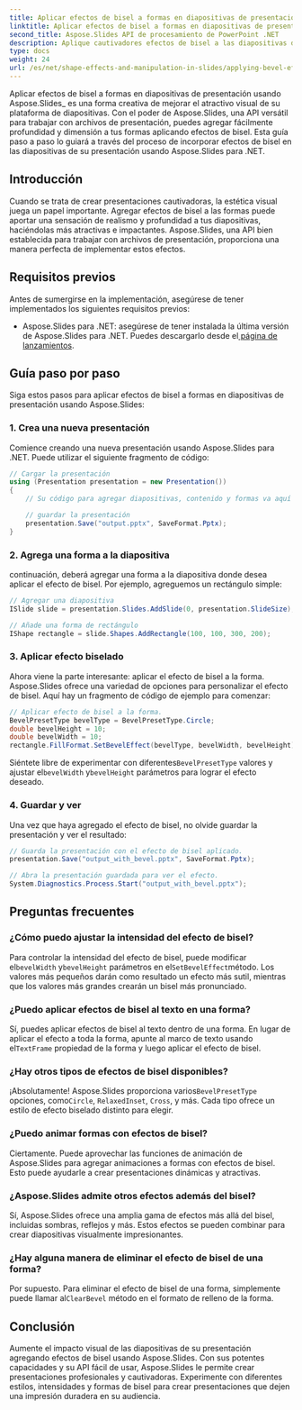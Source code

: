 ```yaml
---
title: Aplicar efectos de bisel a formas en diapositivas de presentación usando Aspose.Slides
linktitle: Aplicar efectos de bisel a formas en diapositivas de presentación usando Aspose.Slides
second_title: Aspose.Slides API de procesamiento de PowerPoint .NET
description: Aplique cautivadores efectos de bisel a las diapositivas de la presentación utilizando la API Aspose.Slides. Aumente el atractivo visual con una guía paso a paso y un código fuente. Aprenda a implementar efectos de bisel para presentaciones dinámicas.
type: docs
weight: 24
url: /es/net/shape-effects-and-manipulation-in-slides/applying-bevel-effects-shapes/
---
```

Aplicar efectos de bisel a formas en diapositivas de presentación usando Aspose.Slides_ es una forma creativa de mejorar el atractivo visual de su plataforma de diapositivas. Con el poder de Aspose.Slides, una API versátil para trabajar con archivos de presentación, puedes agregar fácilmente profundidad y dimensión a tus formas aplicando efectos de bisel. Esta guía paso a paso lo guiará a través del proceso de incorporar efectos de bisel en las diapositivas de su presentación usando Aspose.Slides para .NET.

## Introducción

Cuando se trata de crear presentaciones cautivadoras, la estética visual juega un papel importante. Agregar efectos de bisel a las formas puede aportar una sensación de realismo y profundidad a tus diapositivas, haciéndolas más atractivas e impactantes. Aspose.Slides, una API bien establecida para trabajar con archivos de presentación, proporciona una manera perfecta de implementar estos efectos.

## Requisitos previos

Antes de sumergirse en la implementación, asegúrese de tener implementados los siguientes requisitos previos:

-  Aspose.Slides para .NET: asegúrese de tener instalada la última versión de Aspose.Slides para .NET. Puedes descargarlo desde el[ página de lanzamientos](https://releases.aspose.com/slides/net/).

## Guía paso por paso

Siga estos pasos para aplicar efectos de bisel a formas en diapositivas de presentación usando Aspose.Slides:

### 1. Crea una nueva presentación

Comience creando una nueva presentación usando Aspose.Slides para .NET. Puede utilizar el siguiente fragmento de código:

```csharp
// Cargar la presentación
using (Presentation presentation = new Presentation())
{
    // Su código para agregar diapositivas, contenido y formas va aquí

    // guardar la presentación
    presentation.Save("output.pptx", SaveFormat.Pptx);
}
```

### 2. Agrega una forma a la diapositiva

continuación, deberá agregar una forma a la diapositiva donde desea aplicar el efecto de bisel. Por ejemplo, agreguemos un rectángulo simple:

```csharp
// Agregar una diapositiva
ISlide slide = presentation.Slides.AddSlide(0, presentation.SlideSize);

// Añade una forma de rectángulo
IShape rectangle = slide.Shapes.AddRectangle(100, 100, 300, 200);
```

### 3. Aplicar efecto biselado

Ahora viene la parte interesante: aplicar el efecto de bisel a la forma. Aspose.Slides ofrece una variedad de opciones para personalizar el efecto de bisel. Aquí hay un fragmento de código de ejemplo para comenzar:

```csharp
// Aplicar efecto de bisel a la forma.
BevelPresetType bevelType = BevelPresetType.Circle;
double bevelHeight = 10;
double bevelWidth = 10;
rectangle.FillFormat.SetBevelEffect(bevelType, bevelWidth, bevelHeight);
```

 Siéntete libre de experimentar con diferentes`BevelPresetType` valores y ajustar el`bevelWidth` y`bevelHeight` parámetros para lograr el efecto deseado.

### 4. Guardar y ver

Una vez que haya agregado el efecto de bisel, no olvide guardar la presentación y ver el resultado:

```csharp
// Guarda la presentación con el efecto de bisel aplicado.
presentation.Save("output_with_bevel.pptx", SaveFormat.Pptx);

// Abra la presentación guardada para ver el efecto.
System.Diagnostics.Process.Start("output_with_bevel.pptx");
```

## Preguntas frecuentes

### ¿Cómo puedo ajustar la intensidad del efecto de bisel?

 Para controlar la intensidad del efecto de bisel, puede modificar el`bevelWidth` y`bevelHeight` parámetros en el`SetBevelEffect`método. Los valores más pequeños darán como resultado un efecto más sutil, mientras que los valores más grandes crearán un bisel más pronunciado.

### ¿Puedo aplicar efectos de bisel al texto en una forma?

 Sí, puedes aplicar efectos de bisel al texto dentro de una forma. En lugar de aplicar el efecto a toda la forma, apunte al marco de texto usando el`TextFrame` propiedad de la forma y luego aplicar el efecto de bisel.

### ¿Hay otros tipos de efectos de bisel disponibles?

 ¡Absolutamente! Aspose.Slides proporciona varios`BevelPresetType` opciones, como`Circle`, `RelaxedInset`, `Cross`, y más. Cada tipo ofrece un estilo de efecto biselado distinto para elegir.

### ¿Puedo animar formas con efectos de bisel?

Ciertamente. Puede aprovechar las funciones de animación de Aspose.Slides para agregar animaciones a formas con efectos de bisel. Esto puede ayudarle a crear presentaciones dinámicas y atractivas.

### ¿Aspose.Slides admite otros efectos además del bisel?

Sí, Aspose.Slides ofrece una amplia gama de efectos más allá del bisel, incluidas sombras, reflejos y más. Estos efectos se pueden combinar para crear diapositivas visualmente impresionantes.

### ¿Hay alguna manera de eliminar el efecto de bisel de una forma?

 Por supuesto. Para eliminar el efecto de bisel de una forma, simplemente puede llamar al`ClearBevel` método en el formato de relleno de la forma.

## Conclusión

Aumente el impacto visual de las diapositivas de su presentación agregando efectos de bisel usando Aspose.Slides. Con sus potentes capacidades y su API fácil de usar, Aspose.Slides le permite crear presentaciones profesionales y cautivadoras. Experimente con diferentes estilos, intensidades y formas de bisel para crear presentaciones que dejen una impresión duradera en su audiencia.